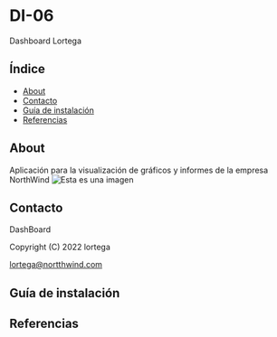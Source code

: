# DI-06
Dashboard Lortega

## Índice

- [About](#About)
- [Contacto](#Contacto)
- [Guía de instalación](#guía-de-instalación)
- [Referencias](#Referencias)

## About
Aplicación para la visualización de gráficos y informes de la empresa NorthWind
![Esta es una imagen](https://myoctocat.com/assets/images/base-octocat.svg)

## Contacto
DashBoard

Copyright (C) 2022 lortega

lortega@nortthwind.com

## Guía de instalación


## Referencias
